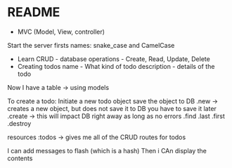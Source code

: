 # README

- MVC (Model, View, controller)

Start the server firsts 
names: snake_case and CamelCase 

- Learn CRUD - database operations - Create, Read, Update, Delete
- Creating todos
name - What kind of todo
description - details of the todo

Now I have a table -> using models

To create a todo:
Initiate a new todo object
save the object to DB
.new -> creates a new object, but does not save it to DB
you have to save it later
.create -> this will impact DB right away as long as no errors
.find
.last
.first
.destroy

resources :todos -> gives me all of the CRUD routes for todos

I can add messages to flash (which is a hash)
Then i CAn display the contents
